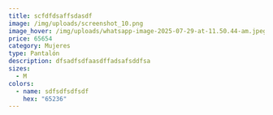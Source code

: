 ```yaml
---
title: scfdfdsaffsdasdf
image: /img/uploads/screenshot_10.png
image_hover: /img/uploads/whatsapp-image-2025-07-29-at-11.50.44-am.jpeg
price: 65654
category: Mujeres
type: Pantalón
description: dfsadfsdfaasdffadsafsddfsa
sizes:
  - M
colors:
  - name: sdfsdfsdfsdf
    hex: "65236"
---
```

